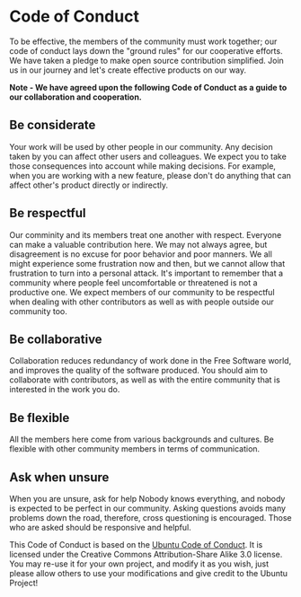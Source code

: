 Code of Conduct
===============
To be effective, the members of the community must work together; our code of conduct lays down the "ground rules" for our cooperative efforts. We have taken a pledge to make open source contribution simplified. Join us in our journey and let's create effective products on our way.

**Note - We have agreed upon the following Code of Conduct as a guide to our collaboration and cooperation.**

Be considerate
--------------
Your work will be used by other people in our community. Any decision taken by you can affect other users and colleagues. We expect you to take those consequences into account while making decisions. For example, when you are working with a new feature, please don't do anything that can affect other's product directly or indirectly.

Be respectful
-------------
Our comminity and its members treat one another with respect. Everyone can make a valuable contribution here. We may not always agree, but disagreement is no excuse for poor behavior and poor manners. We all might experience some frustration now and then, but we cannot allow that frustration to turn into a personal attack. It's important to remember that a community where people feel uncomfortable or threatened is not a productive one. We expect members of our community to be respectful when dealing with other contributors as well as with people outside our community too.

Be collaborative
----------------
Collaboration reduces redundancy of work done in the Free Software world, and improves the quality of the software produced. You should aim to collaborate with contributors, as well as with the entire community that is interested in the work you do.

Be flexible
-----------
All the members here come from various backgrounds and cultures. Be flexible with other community members in terms of communication.

Ask when unsure
---------------
When you are unsure, ask for help
Nobody knows everything, and nobody is expected to be perfect in our community. Asking questions avoids many problems down the road, therefore, cross questioning is encouraged. Those who are asked should be responsive and helpful.

This Code of Conduct is based on the [Ubuntu Code of Conduct](https://ubuntu.com/community/code-of-conduct). It is licensed under the Creative Commons Attribution-Share Alike 3.0 license. You may re-use it for your own project, and modify it as you wish, just please allow others to use your modifications and give credit to the Ubuntu Project!